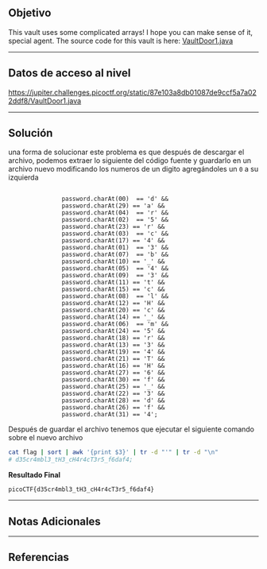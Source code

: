 ## Objetivo 

This vault uses some complicated arrays! I hope you can make sense of it, special agent. The source code for this vault is here: [VaultDoor1.java](https://jupiter.challenges.picoctf.org/static/87e103a8db01087de9ccf5a7a022ddf8/VaultDoor1.java)

---
## Datos de acceso al nivel 

https://jupiter.challenges.picoctf.org/static/87e103a8db01087de9ccf5a7a022ddf8/VaultDoor1.java

---
## Solución 

una forma de solucionar este problema es que después de descargar el archivo, podemos extraer lo siguiente del código fuente  y guardarlo en un archivo nuevo modificando los numeros de un digito agregándoles un `0` a su izquierda 

```

               password.charAt(00)  == 'd' &&
               password.charAt(29) == 'a' &&
               password.charAt(04)  == 'r' &&
               password.charAt(02)  == '5' &&
               password.charAt(23) == 'r' &&
               password.charAt(03)  == 'c' &&
               password.charAt(17) == '4' &&
               password.charAt(01)  == '3' &&
               password.charAt(07)  == 'b' &&
               password.charAt(10) == '_' &&
               password.charAt(05)  == '4' &&
               password.charAt(09)  == '3' &&
               password.charAt(11) == 't' &&
               password.charAt(15) == 'c' &&
               password.charAt(08)  == 'l' &&
               password.charAt(12) == 'H' &&
               password.charAt(20) == 'c' &&
               password.charAt(14) == '_' &&
               password.charAt(06)  == 'm' &&
               password.charAt(24) == '5' &&
               password.charAt(18) == 'r' &&
               password.charAt(13) == '3' &&
               password.charAt(19) == '4' &&
               password.charAt(21) == 'T' &&
               password.charAt(16) == 'H' &&
               password.charAt(27) == '6' &&
               password.charAt(30) == 'f' &&
               password.charAt(25) == '_' &&
               password.charAt(22) == '3' &&
               password.charAt(28) == 'd' &&
               password.charAt(26) == 'f' &&
               password.charAt(31) == '4';
```


Después de guardar el archivo tenemos que ejecutar el siguiente comando sobre el nuevo archivo 

``` bash
cat flag | sort | awk '{print $3}' | tr -d "'" | tr -d "\n"
# d35cr4mbl3_tH3_cH4r4cT3r5_f6daf4; 
```

**Resultado Final**
```
picoCTF{d35cr4mbl3_tH3_cH4r4cT3r5_f6daf4}
```


---
## Notas Adicionales 


---
## Referencias 